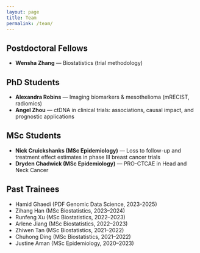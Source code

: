 ```yaml
---
layout: page
title: Team
permalink: /team/
---
```


## Postdoctoral Fellows
- **Wensha Zhang** — Biostatistics (trial methodology) 

## PhD Students
- **Alexandra Robins** — Imaging biomarkers & mesothelioma (mRECIST, radiomics)
- **Angel Zhou** — ctDNA in clinical trials: associations, causal impact, and prognostic applications

## MSc Students
- **Nick Cruickshanks (MSc Epidemiology)** — Loss to follow-up and treatment effect estimates in phase III breast cancer trials
-  **Dryden Chadwick (MSc Epidemiology)** — PRO-CTCAE in Head and Neck Cancer

## Past Trainees

- Hamid Ghaedi (PDF Genomic Data Science, 2023-2025)
- Zihang Han (MSc Biostatistics, 2023–2024)  
- Runfeng Xu (MSc Biostatistics, 2022–2023) 
- Arlene Jiang (MSc Biostatistics, 2022–2023)  
- Zhiwen Tan (MSc Biostatistics, 2021–2022)
- Chuhong Ding (MSc Biostatistics, 2021–2022) 
- Justine Aman (MSc Epidemiology, 2020–2023) 
